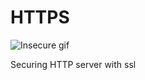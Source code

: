 # HTTPS
![Insecure gif](https://s3.amazonaws.com/intranet-projects-files/holbertonschool-sysadmin_devops/276/xCmOCgw.gif "Insecure")

Securing HTTP server with ssl
